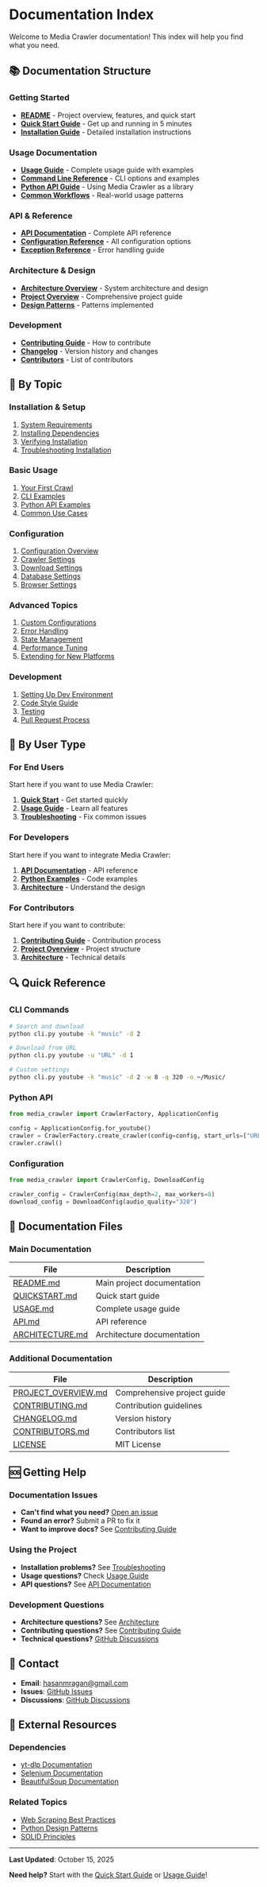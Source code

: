 # Documentation Index

Welcome to Media Crawler documentation! This index will help you find what you need.

## 📚 Documentation Structure

### Getting Started
- **[README](../README.md)** - Project overview, features, and quick start
- **[Quick Start Guide](QUICKSTART.md)** - Get up and running in 5 minutes
- **[Installation Guide](QUICKSTART.md#installation)** - Detailed installation instructions

### Usage Documentation
- **[Usage Guide](USAGE.md)** - Complete usage guide with examples
- **[Command Line Reference](USAGE.md#command-line-usage)** - CLI options and examples
- **[Python API Guide](USAGE.md#python-api-usage)** - Using Media Crawler as a library
- **[Common Workflows](USAGE.md#common-workflows)** - Real-world usage patterns

### API & Reference
- **[API Documentation](API.md)** - Complete API reference
- **[Configuration Reference](API.md#configuration-classes)** - All configuration options
- **[Exception Reference](API.md#exceptions)** - Error handling guide

### Architecture & Design
- **[Architecture Overview](ARCHITECTURE.md)** - System architecture and design
- **[Project Overview](PROJECT_OVERVIEW.md)** - Comprehensive project guide
- **[Design Patterns](PROJECT_OVERVIEW.md#design-patterns-used)** - Patterns implemented

### Development
- **[Contributing Guide](CONTRIBUTING.md)** - How to contribute
- **[Changelog](../CHANGELOG.md)** - Version history and changes
- **[Contributors](../CONTRIBUTORS.md)** - List of contributors

## 📖 By Topic

### Installation & Setup
1. [System Requirements](QUICKSTART.md#prerequisites)
2. [Installing Dependencies](QUICKSTART.md#installation)
3. [Verifying Installation](QUICKSTART.md#3-verify-installation)
4. [Troubleshooting Installation](USAGE.md#troubleshooting)

### Basic Usage
1. [Your First Crawl](QUICKSTART.md#your-first-crawl)
2. [CLI Examples](USAGE.md#command-line-usage)
3. [Python API Examples](USAGE.md#python-api-usage)
4. [Common Use Cases](QUICKSTART.md#common-use-cases)

### Configuration
1. [Configuration Overview](API.md#configuration-classes)
2. [Crawler Settings](API.md#crawlerconfig)
3. [Download Settings](API.md#downloadconfig)
4. [Database Settings](API.md#databaseconfig)
5. [Browser Settings](API.md#seleniumconfig)

### Advanced Topics
1. [Custom Configurations](USAGE.md#advanced-usage)
2. [Error Handling](API.md#exceptions)
3. [State Management](API.md#statemanager)
4. [Performance Tuning](USAGE.md#best-practices)
5. [Extending for New Platforms](PROJECT_OVERVIEW.md#extensibility)

### Development
1. [Setting Up Dev Environment](CONTRIBUTING.md#development-setup)
2. [Code Style Guide](CONTRIBUTING.md#coding-standards)
3. [Testing](CONTRIBUTING.md#testing)
4. [Pull Request Process](CONTRIBUTING.md#pull-request-process)

## 🎯 By User Type

### For End Users
Start here if you want to use Media Crawler:

1. **[Quick Start](QUICKSTART.md)** - Get started quickly
2. **[Usage Guide](USAGE.md)** - Learn all features
3. **[Troubleshooting](USAGE.md#troubleshooting)** - Fix common issues

### For Developers
Start here if you want to integrate Media Crawler:

1. **[API Documentation](API.md)** - API reference
2. **[Python Examples](USAGE.md#python-api-usage)** - Code examples
3. **[Architecture](ARCHITECTURE.md)** - Understand the design

### For Contributors
Start here if you want to contribute:

1. **[Contributing Guide](CONTRIBUTING.md)** - Contribution process
2. **[Project Overview](PROJECT_OVERVIEW.md)** - Project structure
3. **[Architecture](ARCHITECTURE.md)** - Technical details

## 🔍 Quick Reference

### CLI Commands
```bash
# Search and download
python cli.py youtube -k "music" -d 2

# Download from URL
python cli.py youtube -u "URL" -d 1

# Custom settings
python cli.py youtube -k "music" -d 2 -w 8 -q 320 -o ~/Music/
```

### Python API
```python
from media_crawler import CrawlerFactory, ApplicationConfig

config = ApplicationConfig.for_youtube()
crawler = CrawlerFactory.create_crawler(config=config, start_urls=["URL"])
crawler.crawl()
```

### Configuration
```python
from media_crawler import CrawlerConfig, DownloadConfig

crawler_config = CrawlerConfig(max_depth=2, max_workers=8)
download_config = DownloadConfig(audio_quality="320")
```

## 📝 Documentation Files

### Main Documentation
| File | Description |
|------|-------------|
| [README.md](../README.md) | Main project documentation |
| [QUICKSTART.md](QUICKSTART.md) | Quick start guide |
| [USAGE.md](USAGE.md) | Complete usage guide |
| [API.md](API.md) | API reference |
| [ARCHITECTURE.md](ARCHITECTURE.md) | Architecture documentation |

### Additional Documentation
| File | Description |
|------|-------------|
| [PROJECT_OVERVIEW.md](PROJECT_OVERVIEW.md) | Comprehensive project guide |
| [CONTRIBUTING.md](CONTRIBUTING.md) | Contribution guidelines |
| [CHANGELOG.md](../CHANGELOG.md) | Version history |
| [CONTRIBUTORS.md](../CONTRIBUTORS.md) | Contributors list |
| [LICENSE](../LICENSE) | MIT License |

## 🆘 Getting Help

### Documentation Issues
- **Can't find what you need?** [Open an issue](https://github.com/yourusername/media-crawler/issues)
- **Found an error?** Submit a PR to fix it
- **Want to improve docs?** See [Contributing Guide](CONTRIBUTING.md)

### Using the Project
- **Installation problems?** See [Troubleshooting](USAGE.md#troubleshooting)
- **Usage questions?** Check [Usage Guide](USAGE.md)
- **API questions?** See [API Documentation](API.md)

### Development Questions
- **Architecture questions?** See [Architecture](ARCHITECTURE.md)
- **Contributing questions?** See [Contributing Guide](CONTRIBUTING.md)
- **Technical questions?** [GitHub Discussions](https://github.com/yourusername/media-crawler/discussions)

## 📧 Contact

- **Email**: hasanmragan@gmail.com
- **Issues**: [GitHub Issues](https://github.com/yourusername/media-crawler/issues)
- **Discussions**: [GitHub Discussions](https://github.com/yourusername/media-crawler/discussions)

## 🔗 External Resources

### Dependencies
- [yt-dlp Documentation](https://github.com/yt-dlp/yt-dlp)
- [Selenium Documentation](https://www.selenium.dev/documentation/)
- [BeautifulSoup Documentation](https://www.crummy.com/software/BeautifulSoup/bs4/doc/)

### Related Topics
- [Web Scraping Best Practices](https://www.scrapingbee.com/blog/web-scraping-best-practices/)
- [Python Design Patterns](https://refactoring.guru/design-patterns/python)
- [SOLID Principles](https://en.wikipedia.org/wiki/SOLID)

---

**Last Updated**: October 15, 2025

**Need help?** Start with the [Quick Start Guide](QUICKSTART.md) or [Usage Guide](USAGE.md)!
